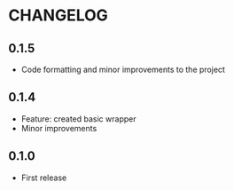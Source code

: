 # CHANGELOG

## 0.1.5
- Code formatting and minor improvements to the project

## 0.1.4
- Feature: created basic wrapper
- Minor improvements

## 0.1.0
- First release
